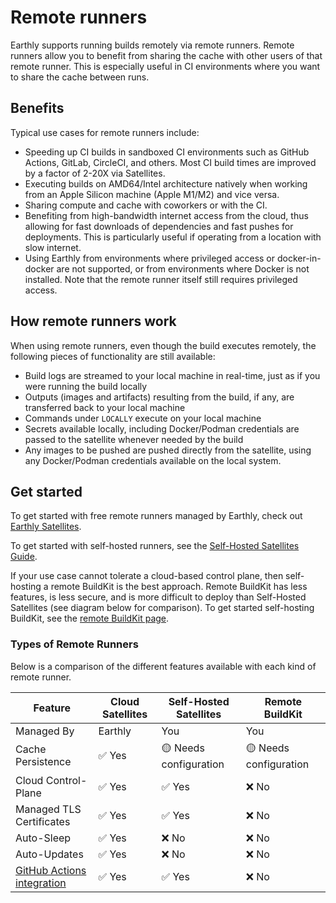 # Remote runners

Earthly supports running builds remotely via remote runners. Remote runners allow you to benefit from sharing the cache with other users of that remote runner. This is especially useful in CI environments where you want to share the cache between runs.

## Benefits

Typical use cases for remote runners include:

* Speeding up CI builds in sandboxed CI environments such as GitHub Actions, GitLab, CircleCI, and others. Most CI build times are improved by a factor of 2-20X via Satellites.
* Executing builds on AMD64/Intel architecture natively when working from an Apple Silicon machine (Apple M1/M2) and vice versa.
* Sharing compute and cache with coworkers or with the CI.
* Benefiting from high-bandwidth internet access from the cloud, thus allowing for fast downloads of dependencies and fast pushes for deployments. This is particularly useful if operating from a location with slow internet.
* Using Earthly from environments where privileged access or docker-in-docker are not supported, or from environments where Docker is not installed. Note that the remote runner itself still requires privileged access.

## How remote runners work

When using remote runners, even though the build executes remotely, the following pieces of functionality are still available:

* Build logs are streamed to your local machine in real-time, just as if you were running the build locally
* Outputs (images and artifacts) resulting from the build, if any, are transferred back to your local machine
* Commands under `LOCALLY` execute on your local machine
* Secrets available locally, including Docker/Podman credentials are passed to the satellite whenever needed by the build
* Any images to be pushed are pushed directly from the satellite, using any Docker/Podman credentials available on the local system.

## Get started

To get started with free remote runners managed by Earthly, check out [Earthly Satellites](cloud/satellites.md).

To get started with self-hosted runners, see the [Self-Hosted Satellites Guide](cloud/satellites/self-hosted.md).

If your use case cannot tolerate a cloud-based control plane, then self-hosting a remote BuildKit is the best approach. Remote BuildKit has less features, is less secure, and is more difficult to deploy than Self-Hosted Satellites (see diagram below for comparison). To get started self-hosting BuildKit, see the [remote BuildKit page](ci-integration/remote-buildkit.md).

### Types of Remote Runners

Below is a comparison of the different features available with each kind of remote runner.

| Feature                                                                      | Cloud Satellites | Self-Hosted Satellites | Remote BuildKit        |
|------------------------------------------------------------------------------|------------------|------------------------|------------------------|
| Managed By                                                                   | Earthly          | You                    | You                    |
| Cache Persistence                                                            | ✅ Yes            | 🟡 Needs configuration | 🟡 Needs configuration |
| Cloud Control-Plane                                                          | ✅ Yes            | ✅ Yes                  | ❌ No                   |
| Managed TLS Certificates                                                     | ✅ Yes            | ✅ Yes                  | ❌ No                   |
| Auto-Sleep                                                                   | ✅ Yes            | ❌ No                   | ❌ No                   | 
| Auto-Updates                                                                 | ✅ Yes            | ❌ No                   | ❌ No                   |
| [GitHub Actions integration](cloud/satellites/gha-runners.md) | ✅ Yes            | ✅ Yes                  | ❌ No                   |  
 